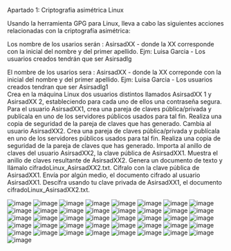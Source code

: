 Apartado 1: Criptografia asimétrica Linux

Usando la herramienta GPG para Linux, lleva a cabo las siguientes acciones relacionadas con la criptografía asimétrica:

Los nombre de los usarios serán : AsirsadXX - donde la XX corresponde con la inicial del nombre y del primer apellido. Ejm: Luisa Garcia - Los usuarios creados tendrán que ser Asirsadlg
 
El nombre de los usarios sera : AsirsadXX - donde la XX correponde con la inicial del nombre y del primer apellido. Ejm: Luisa Garcia - Los usuarios creados tendran que ser Asirsadlg1  
Crea en la máquina Linux dos usuarios distintos llamados AsirsadXX 1 y AsirsadXX 2, estableciendo para cada uno de ellos una contraseña segura. 
Para el usuario AsirsadXX1, crea una pareja de claves pública/privada y publícala en uno de los servidores públicos usados para tal fin.
Realiza una copia de seguridad de la pareja de claves que has generado.
Cambia al usuario AsirsadXX2. Crea una pareja de claves pública/privada y publícala en uno de los servidores públicos usados para tal fin.
Realiza una copia de seguridad de la pareja de claves que has generado.
Importa al anillo de claves del usuario AsirsadXX2, la clave pública de AsirsadXX1. Muestra el anillo de claves resultante de AsirsadXX2.
Genera un documento de texto y llámalo cifradoLinux_AsirsadXX2.txt. Cífralo con la clave pública de AsirsadXX1. Envía por algún medio, el documento cifrado al usuario AsirsadXX1.
Descífra usando tu clave privada de AsirsadXX1, el documento cifradoLinux_AsirsadXX2.txt.

![image](https://github.com/rolando1803/Administrador_de_sistemas_informaticos_de_red/assets/55965131/e7a78d44-69cf-4e0f-b12e-0136f4fee70a)
![image](https://github.com/rolando1803/Administrador_de_sistemas_informaticos_de_red/assets/55965131/dec6d4f4-121a-4f21-a674-c996c3cb40bf)
![image](https://github.com/rolando1803/Administrador_de_sistemas_informaticos_de_red/assets/55965131/53fbc0bb-c10b-4cba-b52d-ceed9d3fac28)
![image](https://github.com/rolando1803/Administrador_de_sistemas_informaticos_de_red/assets/55965131/e68f2bd8-1de1-4f68-834c-f5c4b2066e70)
![image](https://github.com/rolando1803/Administrador_de_sistemas_informaticos_de_red/assets/55965131/97b42bd0-7565-4920-939b-eccd57b3b888)
![image](https://github.com/rolando1803/Administrador_de_sistemas_informaticos_de_red/assets/55965131/0dfed784-78da-48e6-aff0-95cabc12f587)
![image](https://github.com/rolando1803/Administrador_de_sistemas_informaticos_de_red/assets/55965131/e01601df-ec91-4df5-a5fc-77b8404365bd)
![image](https://github.com/rolando1803/Administrador_de_sistemas_informaticos_de_red/assets/55965131/fe33429e-477c-4520-bfd6-8d9b3e1079be)
![image](https://github.com/rolando1803/Administrador_de_sistemas_informaticos_de_red/assets/55965131/13f821d4-d57a-4bcc-9939-5927d22d3fe4)
![image](https://github.com/rolando1803/Administrador_de_sistemas_informaticos_de_red/assets/55965131/c99ee950-0d40-412b-87ec-3787c4acadfb)
![image](https://github.com/rolando1803/Administrador_de_sistemas_informaticos_de_red/assets/55965131/15a1716d-5ee6-4aac-8047-00520a5dd269)
![image](https://github.com/rolando1803/Administrador_de_sistemas_informaticos_de_red/assets/55965131/09740c02-f63c-4d85-b52b-a00056ee7dba)
![image](https://github.com/rolando1803/Administrador_de_sistemas_informaticos_de_red/assets/55965131/aa545eb3-46f8-4034-a866-9cc6262201f3)
![image](https://github.com/rolando1803/Administrador_de_sistemas_informaticos_de_red/assets/55965131/d33f21aa-8e0b-460f-a7d1-a963f6ee3704)
![image](https://github.com/rolando1803/Administrador_de_sistemas_informaticos_de_red/assets/55965131/795d64e3-50bc-47e3-a1c6-d26758f13793)
![image](https://github.com/rolando1803/Administrador_de_sistemas_informaticos_de_red/assets/55965131/707828c0-11ca-4a58-be85-1fddda74dbe3)
![image](https://github.com/rolando1803/Administrador_de_sistemas_informaticos_de_red/assets/55965131/112a6f75-58f0-4ac0-9f79-8b0aec17be61)
![image](https://github.com/rolando1803/Administrador_de_sistemas_informaticos_de_red/assets/55965131/a8119e9c-0b40-4b0c-a38b-b4c6040f9393)
![image](https://github.com/rolando1803/Administrador_de_sistemas_informaticos_de_red/assets/55965131/f17f6073-9584-47fd-a776-8220fee98d7c)
![image](https://github.com/rolando1803/Administrador_de_sistemas_informaticos_de_red/assets/55965131/0b1224bf-08ee-4421-bf92-3c7aefb68394)
![image](https://github.com/rolando1803/Administrador_de_sistemas_informaticos_de_red/assets/55965131/5ac2adaa-ef40-4165-9600-e3a2e8f34f73)
![image](https://github.com/rolando1803/Administrador_de_sistemas_informaticos_de_red/assets/55965131/50a7439a-a6d8-4b9b-82c4-bf9e4e559fa0)
![image](https://github.com/rolando1803/Administrador_de_sistemas_informaticos_de_red/assets/55965131/08548451-2856-4096-8d6d-601127579e96)
![image](https://github.com/rolando1803/Administrador_de_sistemas_informaticos_de_red/assets/55965131/41491450-bb60-4f7e-95c0-2191ec5148ff)
![image](https://github.com/rolando1803/Administrador_de_sistemas_informaticos_de_red/assets/55965131/de553f40-cb55-4c3d-8a2d-359a3bb8fadf)
![image](https://github.com/rolando1803/Administrador_de_sistemas_informaticos_de_red/assets/55965131/0ca6a1f4-4ef1-4d37-8087-4921ae5a4b4d)
![image](https://github.com/rolando1803/Administrador_de_sistemas_informaticos_de_red/assets/55965131/0364e068-4e80-4027-90cc-543828dc53be)
![image](https://github.com/rolando1803/Administrador_de_sistemas_informaticos_de_red/assets/55965131/3e65792e-d3d9-48b7-8065-d7568d1a1043)
![image](https://github.com/rolando1803/Administrador_de_sistemas_informaticos_de_red/assets/55965131/ba4999b3-c0a3-47b3-b477-0e15c3ae34c4)
![image](https://github.com/rolando1803/Administrador_de_sistemas_informaticos_de_red/assets/55965131/052235ba-3b00-4f00-9b52-d8636e896fbf)
![image](https://github.com/rolando1803/Administrador_de_sistemas_informaticos_de_red/assets/55965131/97d5e23e-56ac-4590-8228-a674c1e0f7ab)
![image](https://github.com/rolando1803/Administrador_de_sistemas_informaticos_de_red/assets/55965131/b26da91d-cc56-4661-b108-d76f5445270e)
![image](https://github.com/rolando1803/Administrador_de_sistemas_informaticos_de_red/assets/55965131/ead1da15-638a-4974-a8da-bdcd74135ab7)
![image](https://github.com/rolando1803/Administrador_de_sistemas_informaticos_de_red/assets/55965131/2abba35b-8d56-49b4-8661-d24858538016)
![image](https://github.com/rolando1803/Administrador_de_sistemas_informaticos_de_red/assets/55965131/6a3219ec-4e10-4c35-a27e-3153e6d98768)
![image](https://github.com/rolando1803/Administrador_de_sistemas_informaticos_de_red/assets/55965131/40ab5180-4493-474a-b9ce-4c27d94577db)
![image](https://github.com/rolando1803/Administrador_de_sistemas_informaticos_de_red/assets/55965131/9dc78f74-45bf-4982-8543-504ad2f5eb03)
![image](https://github.com/rolando1803/Administrador_de_sistemas_informaticos_de_red/assets/55965131/5cd17223-3fc0-45d5-88bb-b4fc75038808)
![image](https://github.com/rolando1803/Administrador_de_sistemas_informaticos_de_red/assets/55965131/f6a7c757-2ff6-4725-84db-60435631e09e)
![image](https://github.com/rolando1803/Administrador_de_sistemas_informaticos_de_red/assets/55965131/02ccc1e2-fbae-4f53-8177-ad3e9351d8c2)
![image](https://github.com/rolando1803/Administrador_de_sistemas_informaticos_de_red/assets/55965131/8911f4d1-a409-4644-baeb-5dfc6e0ef035)


 
